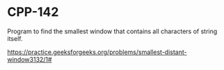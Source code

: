# CPP-142
Program to find the smallest window that contains all characters of string itself.





https://practice.geeksforgeeks.org/problems/smallest-distant-window3132/1#
